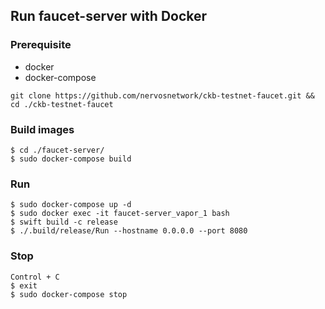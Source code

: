 ## Run faucet-server with Docker

### Prerequisite
- docker
- docker-compose

`git clone https://github.com/nervosnetwork/ckb-testnet-faucet.git && cd ./ckb-testnet-faucet`

### Build images
```
$ cd ./faucet-server/
$ sudo docker-compose build
```

### Run 

```
$ sudo docker-compose up -d
$ sudo docker exec -it faucet-server_vapor_1 bash
$ swift build -c release
$ ./.build/release/Run --hostname 0.0.0.0 --port 8080 
```

### Stop

```
Control + C
$ exit
$ sudo docker-compose stop
```
